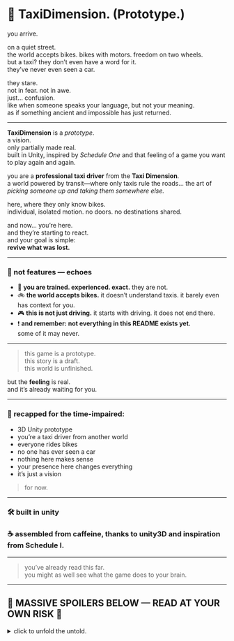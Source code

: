 # 🚖 TaxiDimension. (Prototype.)

you arrive.

on a quiet street.  
the world accepts bikes. bikes with motors. freedom on two wheels.  
but a taxi? they don’t even have a word for it.  
they’ve never even seen a car.

they stare.  
not in fear. not in awe.  
just… confusion.  
like when someone speaks your language, but not your meaning.  
as if something ancient and impossible has just returned.

---

**TaxiDimension** is a *prototype*.  
a vision.  
only partially made real.  
built in Unity, inspired by *Schedule One* and that feeling of a game you want to play again and again.

you are a **professional taxi driver** from the **Taxi Dimension**.  
a world powered by transit—where only taxis rule the roads... the art of *picking someone up and taking them somewhere else.*

here, where they only know bikes.  
individual, isolated motion. no doors. no destinations shared.

and now... you’re here.  
and they’re starting to react.  
and your goal is simple:  
**revive what was lost.**

---

### 🧪 not features — echoes

- 👔 **you are trained. experienced. exact.** they are not.  
- 🚲 **the world accepts bikes.** it doesn’t understand taxis. it barely even has context for you.  
- 🎮 **this is not just driving.** it starts with driving. it does not end there.  
- ❗ **and remember: not everything in this README exists yet.**  
some of it may never.

---

> this game is a prototype.  
> this story is a draft.  
> this world is unfinished.

but the **feeling** is real.  
and it’s already waiting for you.

---

### 🧩 recapped for the time-impaired:

- 3D Unity prototype  
- you’re a taxi driver from another world  
- everyone rides bikes  
- no one has ever seen a car  
- nothing here makes sense  
- your presence here changes everything  
- it’s just a vision  
> for now.

---

### 🛠 built in unity  
### ☕ assembled from caffeine, thanks to unity3D and inspiration from Schedule I.

---

<!-- 
note to self: the driver doesn't know everything yet. 
don't forget what the mirror showed. 
the bang wasn’t natural.
 -->

> you’ve already read this far.  
> you might as well see what the game does to your brain.

---

## 🚨 MASSIVE SPOILERS BELOW — READ AT YOUR OWN RISK 🚨
<details>
<summary>click to unfold the untold.</summary>

<br>

### 📜 The Dimensional Bang

but then came the **dimensional bang**.

the event.  
the implosion.  
the reason everything changed.  
no one believed the warnings. not even you.  
you saw it on the TV—thought it was a troll.  
but that exact moment, the sky began to have a—tear.  
not a crack. not lightning.  
a long, slow tear like paper soaked in time.  
the **Taxi Dimension** is actually gone.

your only escape?  
a forgotten, dusty **dimension shifter** in your basement.  
you didn’t even know why you had it.  
maybe it was always meant for this.  
maybe it was never meant to be used.  
but you used it.  
and now... you’re here.

---

> your mission is no longer just to drive.  
> it's to **rebuild a civilization.**

</details>
